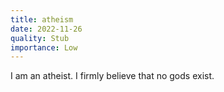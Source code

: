 ```yaml
---
title: atheism
date: 2022-11-26
quality: Stub
importance: Low
---
```


I am an atheist. I firmly believe that no gods exist.
